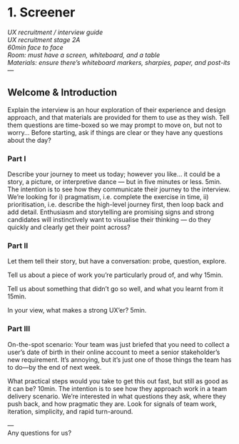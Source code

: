 # 1. Screener

_UX recruitment / interview guide_  
_UX recruitment stage 2A_  
_60min face to face_  
_Room: must have a screen, whiteboard, and a table_  
_Materials: ensure there’s whiteboard markers, sharpies, paper, and post-its_  
—


## Welcome & Introduction
Explain the interview is an hour exploration of their experience and design approach, and that materials are provided for them to use as they wish. 
Tell them questions are time-boxed so we may prompt to move on, but not to worry…
Before starting, ask if things are clear or they have any questions about the day?
 
### Part I 

Describe your journey to meet us today; however you like… it could be a story, a picture, or interpretive dance — but in five minutes or less.
5min. The intention is to see how they communicate their journey to the interview. 
We’re looking for i) pragmatism, i.e. complete the exercise in time, ii) prioritisation, 
i.e. describe the high-level journey first, then loop back and add detail. Enthusiasm 
and storytelling are promising signs and strong candidates will instinctively want to visualise their thinking — do they quickly and clearly get their point across?

### Part II
Let them tell their story, but have a conversation: probe, question, explore.

Tell us about a piece of work you’re particularly proud of, and why
15min. 

Tell us about something that didn’t go so well, and what you learnt from it
15min.

In your view, what makes a strong UX’er?
5min.

### Part III

On-the-spot scenario: Your team was just briefed that you need to collect a user’s date of birth in their online account to meet a senior stakeholder’s new requirement. It’s annoying, but it’s just one of those things the team has to do—by the end of next week.

What practical steps would you take to get this out fast, but still as good as it can be?
10min. The intention is to see how they approach work in a team delivery scenario.
We’re interested in what questions they ask, where they push back, and how pragmatic they are. Look for signals of team work, iteration, simplicity, and rapid turn-around.


—  
Any questions for us?

